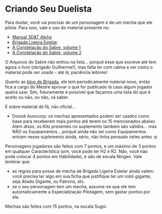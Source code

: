 # Criando Seu Duelista

Para duelar, você vai precisar de um personagem e de um mecha que ele pilota. Para isso, vale o uso do material presente no:

* [Manual 3D&T Alpha](https://jamboeditora.com.br/produto/manual-3det-alpha-edicao-revisada-digital/)
* [Brigada Ligeira Estelar](https://jamboeditora.com.br/produto/brigada-ligeira-estelar-2/)
* [A Constelação do Sabre, volume 1](https://jamboeditora.com.br/produto/a-constelacao-do-sabre-vol-1-2/)
* [A Constelação do Sabre, volume 2](https://jamboeditora.com.br/produto/a-constelacao-do-sabre-vol-2-2/)

O Arquivos do Sabre não entrou na lista... porquê esse que escreve até tem agora o livro (obrigado Guilherme!), mas falta ler com calma e ver como o material pode ser usado - até lá, paciência leitores!

Quanto ao [blog de Brigada](https://brigadaligeiraestelar.com/), ele tem periodicamente material novo, então fica a cargo do Mestre aprovar o que for publicado lá caso algum jogador queira usar. Sim, futuramente é possível que façamos uma lista do que é aceito ou não, ou não, vá saber.

E sobre material de fã, não oficial...

* Dossiê Aurocorp: os mechas apresentados podem ser usados como base para receberem mais pontos até terem os 15 mencionados abaixo. Além disso, os Kits presentes no suplemento também são válidos... mas NÃO os Equipamentos... porquê ainda não sei como Equipamentos entram nesse suplemento ainda, sério, não tinha pensado neles antes :p

Personagens jogadores são feitos com 7 pontos, e um máximo de 3 pontos em qualquer Característica (sim, você pode ter H2 e R2. Não, você não pode colocar 4 pontos em Habilidade), e são de escala Ningen. Vale lembrar que:

* as regras para posse de mecha de Brigada Ligeira Estelar ainda valem: você precisa ter algo em sua ficha que justifique ter um robô gigante, seja Aliado Gigante, ou Patrono, etc.
* se o seu personagem tem um mecha, assume-se que ele tem automaticamente a Especialização Pilotagem, sem gastar pontos por ela.

Mechas são feitos com 15 pontos, na escala Sugoi.

